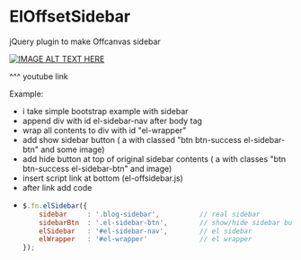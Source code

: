 ElOffsetSidebar
===============

jQuery plugin to make Offcanvas sidebar

[![IMAGE ALT TEXT HERE](http://img.youtube.com/vi/ggQyHoUowaE/0.jpg)](http://www.youtube.com/watch?v=ggQyHoUowaE)

^^^ youtube link



Example:
  - i take simple bootstrap example with sidebar
  - append div with id el-sidebar-nav after body tag
  - wrap all contents to div with id "el-wrapper"
  - add show sidebar button ( a with classed "btn btn-success el-sidebar-btn" and some image)
  - add hide button at top of original sidebar contents ( a with classes "btn btn-success el-sidebar-btn" and image)
  - insert script link at bottom (el-offsidebar.js)
  - after link add code 		
  - ```javascript
	$.fn.elSidebar({
		sidebar		: '.blog-sidebar',			// real sidebar
		sidebarBtn	: '.el-sidebar-btn',		// show/hide sidebar button
		elSidebar	: '#el-sidebar-nav',		// el sidebar
		elWrapper	: '#el-wrapper'				// el wrapper
	});
```
